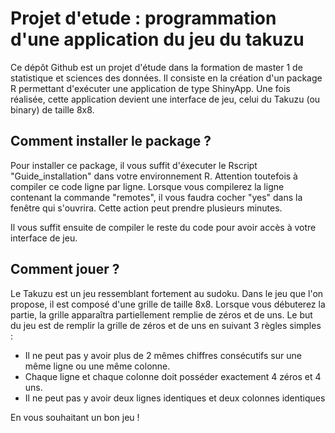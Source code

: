 # Projet d'etude : programmation d'une application du jeu du takuzu 


Ce dépôt Github est un projet d'étude dans la formation de master 1 de statistique et sciences des données.
Il consiste en la création d'un package R permettant d'exécuter une application de type ShinyApp. 
Une fois réalisée, cette application devient une interface de jeu, celui du Takuzu (ou binary) de taille 8x8. 

## Comment installer le package ?

Pour installer ce package, il vous suffit d'éxecuter le Rscript "Guide_installation" dans votre environnement R. 
Attention toutefois à compiler ce code ligne par ligne. 
Lorsque vous compilerez la ligne contenant la commande "remotes", il vous faudra cocher "yes" dans la fenêtre qui s'ouvrira. Cette action peut prendre plusieurs minutes. 

Il vous suffit ensuite de compiler le reste du code pour avoir accès à votre interface de jeu. 


## Comment jouer ? 

Le Takuzu est un jeu ressemblant fortement au sudoku. Dans le jeu que l'on propose, il est composé d'une grille de 
taille 8x8. Lorsque vous débuterez la partie, la grille apparaîtra partiellement remplie de zéros et de uns.
Le but du jeu est de remplir la grille de zéros et de uns en suivant 3 règles simples : 
- Il ne peut pas y avoir plus de 2 mêmes chiffres consécutifs sur une même ligne ou une même colonne.
- Chaque ligne et chaque colonne doit posséder exactement 4 zéros et 4 uns.
- Il ne peut pas y avoir deux lignes identiques et deux colonnes identiques

En vous souhaitant un bon jeu ! 
